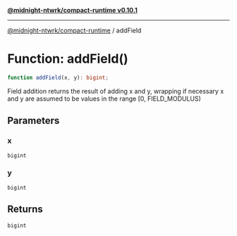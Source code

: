 [**@midnight-ntwrk/compact-runtime v0.10.1**](../README.md)

***

[@midnight-ntwrk/compact-runtime](../globals.md) / addField

# Function: addField()

```ts
function addField(x, y): bigint;
```

Field addition
returns the result of adding x and y, wrapping if necessary
x and y are assumed to be values in the range [0, FIELD_MODULUS)

## Parameters

### x

`bigint`

### y

`bigint`

## Returns

`bigint`
